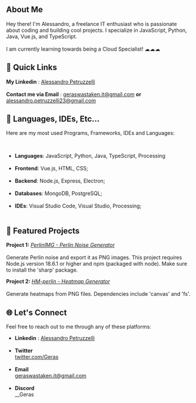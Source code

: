
## About Me
Hey there! I'm Alessandro, a freelance IT enthusiast who is passionate about coding and building cool projects. I specialize in JavaScript, Python, Java, Vue.js, and TypeScript.<br><br>
I am currently learning towards being a Cloud Specialist! ☁☁☁

## 🚀 Quick Links
**My Linkedin** : [Alessandro Petruzzelli](https://www.linkedin.com/in/alessandro-petruzzelli-699b13311/) <br><br>
**Contact me via Email** : geraswastaken.it@gmail.com 
**or** alessandro.petruzzelli23@gmail.com

## 🔧 Languages, IDEs, Etc...

Here are my most used Programs, Frameworks, IDEs and Languages:

<br>

- **Languages**: JavaScript, Python, Java, TypeScript, Processing<br><br>
- **Frontend**: Vue.js, HTML, CSS;<br><br>
- **Backend**: Node.js, Express, Electron;<br><br>
- **Databases**: MongoDB, PostgreSQL;<br><br>
- **IDEs**: Visual Studio Code, Visual Studio, Processing;<br><br>

## 🌟 Featured Projects

**Project 1:** [_PerlinIMG - Perlin Noise Generator_](https://github.com/Gerassu/perlin-img)<br><br>
Generate Perlin noise and export it as PNG images. This project requires Node.js version 18.6.1 or higher and npm (packaged with node). Make sure to install the 'sharp' package.

**Project 2:** [_HM-perlin - Heatmap Generator_](https://github.com/Gerassu/HM-perlin)<br><br>
Generate heatmaps from PNG files. Dependencies include 'canvas' and 'fs'.

## 🌐 Let's Connect
Feel free to reach out to me through any of these platforms:

- **Linkedin** : [Alessandro Petruzzelli](https://www.linkedin.com/in/alessandro-petruzzelli-699b13311/) <br><br>
- **Twitter**<br>
  [twitter.com/Geras](https://twitter.com/Gerasgheey)
 <br><br>
- **Email**<br> geraswastaken.it@gmail.com<br><br>
- **Discord**<br> __Geras <br><br>






<!--
**Gerassu/Gerassu** is a ✨ _special_ ✨ repository because its `README.md` (this file) appears on your GitHub profile.

Here are some ideas to get you started:

- 🔭 I’m currently working on ...
- 🌱 I’m currently learning ...
- 👯 I’m looking to collaborate on ...
- 🤔 I’m looking for help with ...
- 💬 Ask me about ...
- 📫 How to reach me: ...
- 😄 Pronouns: ...
- ⚡ Fun fact: ...
-->

